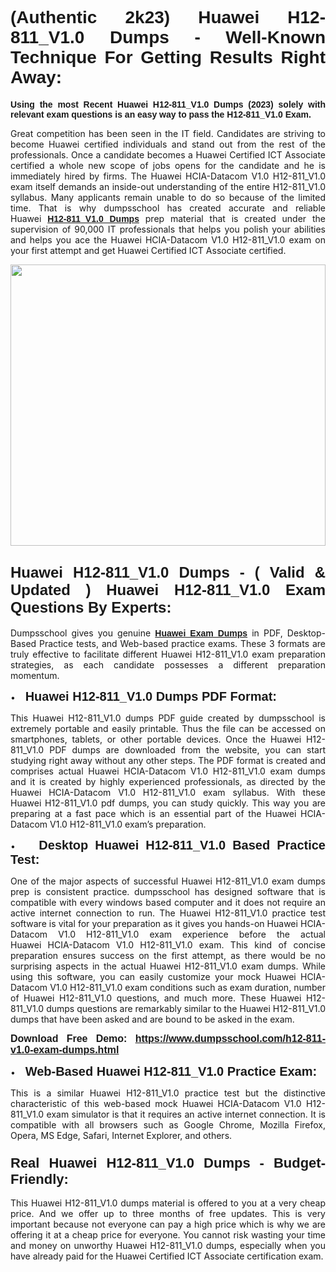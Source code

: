 <h1 style="text-align: justify;"><span style="font-family:Verdana,Geneva,sans-serif;"><strong>(Authentic 2k23) Huawei H12-811_V1.0 Dumps - Well-Known Technique For Getting Results Right Away:</strong></span></h1>

<p style="text-align: justify;"><span style="font-family:Verdana,Geneva,sans-serif;"><strong>Using the most Recent Huawei H12-811_V1.0 Dumps (2023) solely with relevant exam questions is an easy way to pass the H12-811_V1.0 Exam.</strong></span></p>

<p style="text-align: justify;">Great competition has been seen in the IT field. Candidates are striving to become Huawei certified individuals and stand out from the rest of the professionals. Once a candidate becomes a Huawei Certified ICT Associate certified a whole new scope of jobs opens for the candidate and he is immediately hired by firms. The Huawei HCIA-Datacom V1.0 H12-811_V1.0 exam itself demands an inside-out understanding of the entire H12-811_V1.0 syllabus. Many applicants remain unable to do so because of the limited time. That is why dumpsschool has created accurate and reliable Huawei <a href="https://www.dumpsschool.com/h12-811-v1.0-exam-dumps.html"><span style="font-family:Verdana,Geneva,sans-serif;"><strong>H12-811_V1.0 Dumps</strong></span></a> prep material that is created under the supervision of 90,000 IT professionals that helps you polish your abilities and helps you ace the Huawei HCIA-Datacom V1.0 H12-811_V1.0 exam on your first attempt and get Huawei Certified ICT Associate certified.</p>

<p style="text-align: justify;"><a href="https://www.dumpsschool.com/h12-811-v1.0-exam-dumps.html"><img alt="" src="https://lh3.googleusercontent.com/pw/AL9nZEXTnx-h3VAwmQ42NpyJBmUK-fANKF8vsH2hymHVf8ycIwJ47iI4Qn_pkCv8nx_DV5UvAc8WAssduHJKtvkHIPf8d8IQFAZC6offZ_lfhXQ5UUBSi1Ff8m31hLznjs03QyiSesC6U3Rcr4jLl4JRY5US=w904-h513-no" style="width: 100%; height: 450px;" /></a></p>

<h2 style="text-align: justify;"><span style="font-family:Verdana,Geneva,sans-serif;"><strong><span style="font-size:24px;">Huawei H12-811_V1.0 Dumps - ( Valid & Updated ) Huawei H12-811_V1.0 Exam Questions By Experts:</span></strong></span></h2>

<p style="text-align: justify;">Dumpsschool gives you genuine <a href="https://www.dumpsschool.com/huawei-braindumps.html"><span style="font-family:Verdana,Geneva,sans-serif;"><strong>Huawei Exam Dumps</strong></span></a> in PDF, Desktop-Based Practice tests, and Web-based practice exams. These 3 formats are truly effective to facilitate different Huawei H12-811_V1.0 exam preparation strategies, as each candidate possesses a different preparation momentum. </p>

<p style="text-align: justify;">•    <span style="font-size:20px;"><span style="font-family:Verdana,Geneva,sans-serif;"><strong>Huawei H12-811_V1.0 Dumps PDF Format:</strong></span></span></p>

<p style="text-align: justify;">This Huawei H12-811_V1.0 dumps PDF guide created by dumpsschool is extremely portable and easily printable. Thus the file can be accessed on smartphones, tablets, or other portable devices. Once the Huawei H12-811_V1.0 PDF dumps are downloaded from the website, you can start studying right away without any other steps. The PDF format is created and comprises actual Huawei HCIA-Datacom V1.0 H12-811_V1.0 exam dumps and it is created by highly experienced professionals, as directed by the Huawei HCIA-Datacom V1.0 H12-811_V1.0 exam syllabus. With these Huawei H12-811_V1.0 pdf dumps, you can study quickly. This way you are preparing at a fast pace which is an essential part of the Huawei HCIA-Datacom V1.0 H12-811_V1.0 exam’s preparation. </p>

<p style="text-align: justify;">•    <span style="font-family:Verdana,Geneva,sans-serif;"><strong><span style="font-size:20px;">Desktop Huawei H12-811_V1.0 Based Practice Test:</span></strong></span></p>

<p style="text-align: justify;">One of the major aspects of successful Huawei H12-811_V1.0 exam dumps prep is consistent practice. dumpsschool has designed software that is compatible with every windows based computer and it does not require an active internet connection to run. The Huawei H12-811_V1.0 practice test software is vital for your preparation as it gives you hands-on Huawei HCIA-Datacom V1.0 H12-811_V1.0 exam experience before the actual Huawei HCIA-Datacom V1.0 H12-811_V1.0 exam. This kind of concise preparation ensures success on the first attempt, as there would be no surprising aspects in the actual Huawei H12-811_V1.0 exam dumps. While using this software, you can easily customize your mock Huawei HCIA-Datacom V1.0 H12-811_V1.0 exam conditions such as exam duration, number of Huawei H12-811_V1.0 questions, and much more. These Huawei H12-811_V1.0 dumps questions are remarkably similar to the Huawei H12-811_V1.0 dumps that have been asked and are bound to be asked in the exam.</p>

<p style="text-align: justify;"><strong><span style="font-size:16px;"><span style="font-family:Verdana,Geneva,sans-serif;">Download Free Demo: </span></span><span style="font-family:Verdana,Geneva,sans-serif;"><span style="font-size:16px;"><a href="https://www.dumpsschool.com/h12-811-v1.0-exam-dumps.html">https://www.dumpsschool.com/h12-811-v1.0-exam-dumps.html</a></span></span></strong></p>

<p style="text-align: justify;">•    <strong><span style="font-size:20px;"><span style="font-family:Verdana,Geneva,sans-serif;">Web-Based Huawei H12-811_V1.0 Practice Exam:</span></span></strong></p>

<p style="text-align: justify;">This is a similar Huawei H12-811_V1.0 practice test but the distinctive characteristic of this web-based mock Huawei HCIA-Datacom V1.0 H12-811_V1.0 exam simulator is that it requires an active internet connection. It is compatible with all browsers such as Google Chrome, Mozilla Firefox, Opera, MS Edge, Safari, Internet Explorer, and others.</p>

<h3 style="text-align: justify;"><strong><span style="font-size:22px;"><span style="font-family:Verdana,Geneva,sans-serif;">Real Huawei H12-811_V1.0 Dumps - Budget-Friendly:</span></span></strong></h3>

<p style="text-align: justify;">This Huawei H12-811_V1.0 dumps material is offered to you at a very cheap price. And we offer up to three months of free updates. This is very important because not everyone can pay a high price which is why we are offering it at a cheap price for everyone. You cannot risk wasting your time and money on unworthy Huawei H12-811_V1.0 dumps, especially when you have already paid for the Huawei Certified ICT Associate certification exam.</p>
